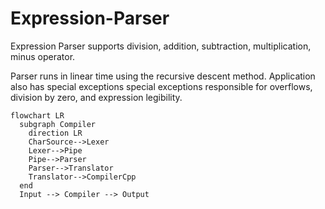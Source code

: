 # Expression-Parser

Expression Parser supports division, addition, subtraction, multiplication, minus operator.

Parser runs in linear time using the recursive descent method. Application also has special exceptions special exceptions responsible for overflows, division by zero, and expression legibility. 

```mermaid
flowchart LR
  subgraph Compiler
    direction LR
    CharSource-->Lexer
    Lexer-->Pipe
    Pipe-->Parser
    Parser-->Translator
    Translator-->CompilerCpp
  end
  Input --> Compiler --> Output
```
